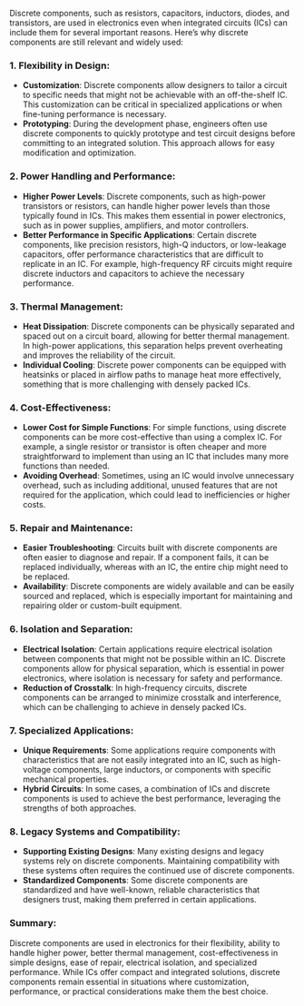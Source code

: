 Discrete components, such as resistors, capacitors, inductors, diodes, and transistors, are used in electronics even when integrated circuits (ICs) can include them for several important reasons. Here’s why discrete components are still relevant and widely used:

### 1. **Flexibility in Design**:
   - **Customization**: Discrete components allow designers to tailor a circuit to specific needs that might not be achievable with an off-the-shelf IC. This customization can be critical in specialized applications or when fine-tuning performance is necessary.
   - **Prototyping**: During the development phase, engineers often use discrete components to quickly prototype and test circuit designs before committing to an integrated solution. This approach allows for easy modification and optimization.

### 2. **Power Handling and Performance**:
   - **Higher Power Levels**: Discrete components, such as high-power transistors or resistors, can handle higher power levels than those typically found in ICs. This makes them essential in power electronics, such as in power supplies, amplifiers, and motor controllers.
   - **Better Performance in Specific Applications**: Certain discrete components, like precision resistors, high-Q inductors, or low-leakage capacitors, offer performance characteristics that are difficult to replicate in an IC. For example, high-frequency RF circuits might require discrete inductors and capacitors to achieve the necessary performance.

### 3. **Thermal Management**:
   - **Heat Dissipation**: Discrete components can be physically separated and spaced out on a circuit board, allowing for better thermal management. In high-power applications, this separation helps prevent overheating and improves the reliability of the circuit.
   - **Individual Cooling**: Discrete power components can be equipped with heatsinks or placed in airflow paths to manage heat more effectively, something that is more challenging with densely packed ICs.

### 4. **Cost-Effectiveness**:
   - **Lower Cost for Simple Functions**: For simple functions, using discrete components can be more cost-effective than using a complex IC. For example, a single resistor or transistor is often cheaper and more straightforward to implement than using an IC that includes many more functions than needed.
   - **Avoiding Overhead**: Sometimes, using an IC would involve unnecessary overhead, such as including additional, unused features that are not required for the application, which could lead to inefficiencies or higher costs.

### 5. **Repair and Maintenance**:
   - **Easier Troubleshooting**: Circuits built with discrete components are often easier to diagnose and repair. If a component fails, it can be replaced individually, whereas with an IC, the entire chip might need to be replaced.
   - **Availability**: Discrete components are widely available and can be easily sourced and replaced, which is especially important for maintaining and repairing older or custom-built equipment.

### 6. **Isolation and Separation**:
   - **Electrical Isolation**: Certain applications require electrical isolation between components that might not be possible within an IC. Discrete components allow for physical separation, which is essential in power electronics, where isolation is necessary for safety and performance.
   - **Reduction of Crosstalk**: In high-frequency circuits, discrete components can be arranged to minimize crosstalk and interference, which can be challenging to achieve in densely packed ICs.

### 7. **Specialized Applications**:
   - **Unique Requirements**: Some applications require components with characteristics that are not easily integrated into an IC, such as high-voltage components, large inductors, or components with specific mechanical properties.
   - **Hybrid Circuits**: In some cases, a combination of ICs and discrete components is used to achieve the best performance, leveraging the strengths of both approaches.

### 8. **Legacy Systems and Compatibility**:
   - **Supporting Existing Designs**: Many existing designs and legacy systems rely on discrete components. Maintaining compatibility with these systems often requires the continued use of discrete components.
   - **Standardized Components**: Some discrete components are standardized and have well-known, reliable characteristics that designers trust, making them preferred in certain applications.

### Summary:
Discrete components are used in electronics for their flexibility, ability to handle higher power, better thermal management, cost-effectiveness in simple designs, ease of repair, electrical isolation, and specialized performance. While ICs offer compact and integrated solutions, discrete components remain essential in situations where customization, performance, or practical considerations make them the best choice.
